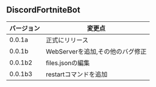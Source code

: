 ## DiscordFortniteBot

|バージョン|変更点|
|-|-|
|0.0.1a|正式にリリース|
|0.0.1b|WebServerを追加,その他のバグ修正|
|0.0.1b2|files.jsonの編集|
|0.0.1b3|restartコマンドを追加|
